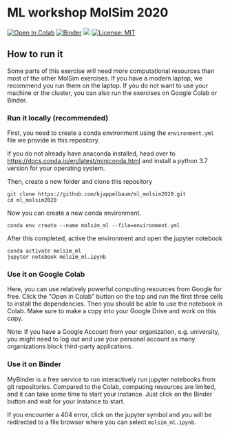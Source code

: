 # ML workshop MolSim 2020

[![Open In Colab](https://colab.research.google.com/assets/colab-badge.svg)](https://colab.research.google.com/drive/1jaRBPC3u-ianxiUGLsfZqMgYirEKfn_j)
[![Binder](https://mybinder.org/badge_logo.svg)](https://mybinder.org/v2/gh/kjappelbaum/ml_molsim2020.git/master?filepath=molsim_ml)
[![](https://img.shields.io/badge/python-3.7+-blue.svg)](https://www.python.org/download/releases/3.7.0/)
[![License: MIT](https://img.shields.io/badge/License-MIT-yellow.svg)](https://opensource.org/licenses/MIT)

## How to run it
Some parts of this exercise will need more computational resources than most of
the other MolSim exercises. If you have a modern laptop, we recommend you run them
on the laptop. If you do not want to use your machine or the cluster, you
can also run the exercises on Google Colab or Binder.

### Run it locally (recommended) 
First, you need to create a conda environment using the `environment.yml`
file we provide in this repository. 

If you do not already have anaconda installed, head over to
https://docs.conda.io/en/latest/miniconda.html and install a python 3.7 version
for your operating system. 

Then, create a new folder and clone this repository
```(bash) 
git clone https://github.com/kjappelbaum/ml_molsim2020.git
cd ml_molsim2020
```

Now you can create a new conda environment.
```(bash) 
conda env create --name molsim_ml --file=environment.yml
```

After this completed, active the environment and open the jupyter notebook
```(bash)
conda activate molsim_ml
jupyter notebook molsim_ml.ipynb
```

### Use it on Google Colab 
Here, you can use relatively powerful computing resources from Google for free. 
Click the "Open in Colab" button on the top and run the first three cells to
install the dependencies. Then you should be able to use the notebook in Colab.
Make sure to make a copy into your Google Drive and work on this copy.

Note: If you have a Google Account from your organization, e.g. university, you might
need to log out and use your personal account as many organizations block
third-party applications. 

### Use it on Binder
MyBinder is a free service to run interactively run jupyter notebooks from git repositories.
Compared to the Colab, computing resources are limited, and it can take some time
to start your instance.
Just click on the Binder button and wait for your instance to start.

If you encounter a 404 error, click on the jupyter symbol and you will be redirected
to a file browser where you can select `molsim_ml.ipynb`.


